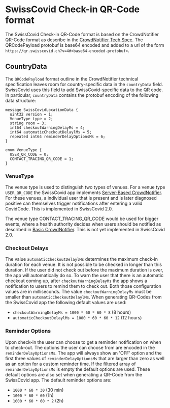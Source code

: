 # SwissCovid Check-in QR-Code format

The SwissCovid Check-in QR-Code format is based on the CrowdNotifier QR-Code format as describe in the [CrowdNotifier Tech Spec](https://crowdnotifier.readthedocs.io/en/latest/basic.html#entry-qr-code-format). The QRCodePayload protobuf is base64 encoded and added to a url of the form `https://qr.swisscovid.ch?v=4#<base64-encoded-protobuf>`.

## CountryData

The `QRCodePayload` format outline in the CrowdNotifier technical specification leaves room for country-specific data in the `countryData` field. SwissCovid uses this field to add SwissCovid-specific data to the QR code. In particular, `countryData` contains the protobuf encoding of the following data structure:

```
message SwissCovidLocationData {
  uint32 version = 1;
  VenueType type = 2;
  string room = 3;
  int64 checkoutWarningDelayMs = 4;
  int64 automaticCheckoutDelaylMs = 5;
  repeated int64 reminderDelayOptionsMs = 6;
}

enum VenueType {
  USER_QR_CODE = 0;
  CONTACT_TRACING_QR_CODE = 1;
}
```

### VenueType

The venue type is used to distinguish two types of venues. For a venue type `USER_QR_CODE` the SwissCovid app implements [Server-Based CrowdNotifier](https://crowdnotifier.readthedocs.io/en/latest/server-based.html). For these venues, a individual user that is present and is later diagnosed positive can themselves trigger notifications after entering a valid CovidCode. This is implemented in SwissCovid 2.0.

The venue type CONTACT_TRACING_QR_CODE would be used for bigger events, where a health authority decides when users should be notified as described in [Basic CrowdNotifier](https://crowdnotifier.readthedocs.io/en/latest/basic.html). This is not yet implemented in SwissCovid 2.0.

### Checkout Delays

The value `automaticCheckoutDelaylMs` determines the maximum check-in duration for each venue. It is not possible to be checked in longer than this duration. If the user did not check out before the maximum duration is over, the app will automatically do so. To warn the user that there is an automatic checkout coming up, after `checkoutWarningDelayMs` the app shows a notification to users to remind them to check out. Both those configuration values are in milliseconds. The value `checkoutWarningDelayMs` must be smaller than `automaticCheckoutDelaylMs`. When generating QR-Codes from the SwissCovid app the following default values are used:
- `checkoutWarningDelayMs = 1000 * 60 * 60 * 8` (8 hours)
- `automaticCheckoutDelaylMs = 1000 * 60 * 60 * 12` (12 hours)

### Reminder Options

Upon check-in the user can choose to get a reminder notification on when to check-out. The options the user can choose from are encoded in the `reminderDelayOptionsMs`. The app will always show an 'OFF' option and the first three values of `reminderDelayOptionsMs` that are larger than zero as well as an option for a custom reminder time. If the filtered array of `reminderDelayOptionsMs` is empty the default options are used. These default options are also set when generating a QR-Code from the SwissCovid app. The default reminder options are:
- `1000 * 60 * 30` (30 min)
- `1000 * 60 * 60` (1h)
- `1000 * 60 * 60 * 2` (2h)
